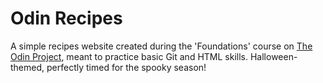 # Odin Recipes

A simple recipes website created during the 'Foundations' course on [The Odin Project](https://www.theodinproject.com/), meant to practice basic Git and HTML skills. Halloween-themed, perfectly timed for the spooky season!